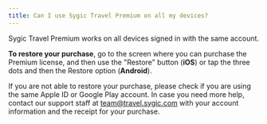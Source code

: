 ```yaml
---
title: Can I use Sygic Travel Premium on all my devices?
---
```


Sygic Travel Premium works on all devices signed in with the same account.

**To restore your purchase**, go to the screen where you can purchase the Premium license, and then use the "Restore" button (**iOS**) or tap the three dots and then the Restore option (**Android**).

If you are not able to restore your purchase, please check if you are using the same Apple ID or Google Play account. In case you need more help, contact our support staff at team@travel.sygic.com with your account information and the receipt for your purchase.

